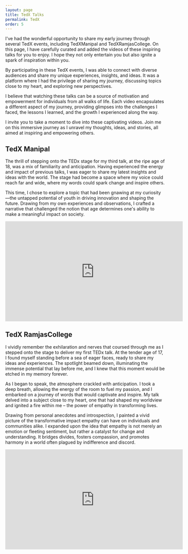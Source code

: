 ```yaml
---
layout: page
title: TedX Talks
permalink: TedX
order: 5
---
```


I've had the wonderful opportunity to share my early journey through several TedX events, including TedXManipal and TedXRamjasCollege. On this page, I have carefully curated and added the videos of these inspiring talks for you to enjoy. I hope they not only entertain you but also ignite a spark of inspiration within you.

By participating in these TedX events, I was able to connect with diverse audiences and share my unique experiences, insights, and ideas. It was a platform where I had the privilege of sharing my journey, discussing topics close to my heart, and exploring new perspectives.

I believe that watching these talks can be a source of motivation and empowerment for individuals from all walks of life. Each video encapsulates a different aspect of my journey, providing glimpses into the challenges I faced, the lessons I learned, and the growth I experienced along the way.

I invite you to take a moment to dive into these captivating videos. Join me on this immersive journey as I unravel my thoughts, ideas, and stories, all aimed at inspiring and empowering others. 


## TedX Manipal

The thrill of stepping onto the TEDx stage for my third talk, at the ripe age of 18, was a mix of familiarity and anticipation. Having experienced the energy and impact of previous talks, I was eager to share my latest insights and ideas with the world. The stage had become a space where my voice could reach far and wide, where my words could spark change and inspire others.

This time, I chose to explore a topic that had been gnawing at my curiosity—the untapped potential of youth in driving innovation and shaping the future. Drawing from my own experiences and observations, I crafted a narrative that challenged the notion that age determines one's ability to make a meaningful impact on society.


<iframe width="560" height="315" src="https://www.youtube.com/embed/GVlF48dxipM?start=20" title="YouTube video player" frameborder="0" allow="accelerometer; autoplay; clipboard-write; encrypted-media; gyroscope; picture-in-picture; web-share" allowfullscreen></iframe>


## TedX RamjasCollege

I vividly remember the exhilaration and nerves that coursed through me as I stepped onto the stage to deliver my first TEDx talk. At the tender age of 17, I found myself standing before a sea of eager faces, ready to share my ideas and experiences. The spotlight beamed down, illuminating the immense potential that lay before me, and I knew that this moment would be etched in my memory forever.

As I began to speak, the atmosphere crackled with anticipation. I took a deep breath, allowing the energy of the room to fuel my passion, and I embarked on a journey of words that would captivate and inspire. My talk delved into a subject close to my heart, one that had shaped my worldview and ignited a fire within me – the power of empathy in transforming lives.

Drawing from personal anecdotes and introspection, I painted a vivid picture of the transformative impact empathy can have on individuals and communities alike. I expanded upon the idea that empathy is not merely an emotion or fleeting sentiment, but rather a catalyst for change and understanding. It bridges divides, fosters compassion, and promotes harmony in a world often plagued by indifference and discord.


<iframe width="560" height="315" src="https://www.youtube.com/embed/cBDq5DeQbw0" title="YouTube video player" frameborder="0" allow="accelerometer; autoplay; clipboard-write; encrypted-media; gyroscope; picture-in-picture; web-share" allowfullscreen></iframe>